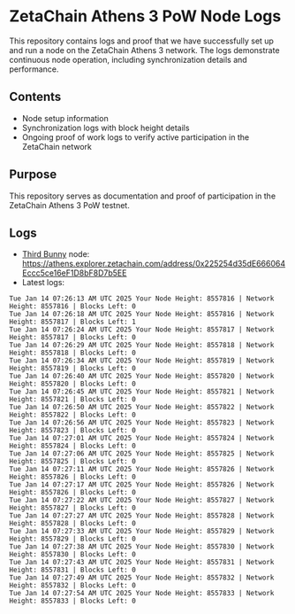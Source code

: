 # ZetaChain Athens 3 PoW Node Logs
This repository contains logs and proof that we have successfully set up and run a node on the ZetaChain Athens 3 network. The logs demonstrate continuous node operation, including synchronization details and performance.

## Contents
- Node setup information
- Synchronization logs with block height details
- Ongoing proof of work logs to verify active participation in the ZetaChain network

## Purpose
This repository serves as documentation and proof of participation in the ZetaChain Athens 3 PoW testnet.

## Logs

- [Third Bunny](https://thirdbunny.xyz/) node: https://athens.explorer.zetachain.com/address/0x225254d35dE666064Eccc5ce16eF1D8bF8D7b5EE
- Latest logs:
```
Tue Jan 14 07:26:13 AM UTC 2025 Your Node Height: 8557816 | Network Height: 8557816 | Blocks Left: 0
Tue Jan 14 07:26:18 AM UTC 2025 Your Node Height: 8557816 | Network Height: 8557817 | Blocks Left: 1
Tue Jan 14 07:26:24 AM UTC 2025 Your Node Height: 8557817 | Network Height: 8557817 | Blocks Left: 0
Tue Jan 14 07:26:29 AM UTC 2025 Your Node Height: 8557818 | Network Height: 8557818 | Blocks Left: 0
Tue Jan 14 07:26:34 AM UTC 2025 Your Node Height: 8557819 | Network Height: 8557819 | Blocks Left: 0
Tue Jan 14 07:26:40 AM UTC 2025 Your Node Height: 8557820 | Network Height: 8557820 | Blocks Left: 0
Tue Jan 14 07:26:45 AM UTC 2025 Your Node Height: 8557821 | Network Height: 8557821 | Blocks Left: 0
Tue Jan 14 07:26:50 AM UTC 2025 Your Node Height: 8557822 | Network Height: 8557822 | Blocks Left: 0
Tue Jan 14 07:26:56 AM UTC 2025 Your Node Height: 8557823 | Network Height: 8557823 | Blocks Left: 0
Tue Jan 14 07:27:01 AM UTC 2025 Your Node Height: 8557824 | Network Height: 8557824 | Blocks Left: 0
Tue Jan 14 07:27:06 AM UTC 2025 Your Node Height: 8557825 | Network Height: 8557825 | Blocks Left: 0
Tue Jan 14 07:27:11 AM UTC 2025 Your Node Height: 8557826 | Network Height: 8557826 | Blocks Left: 0
Tue Jan 14 07:27:17 AM UTC 2025 Your Node Height: 8557826 | Network Height: 8557826 | Blocks Left: 0
Tue Jan 14 07:27:22 AM UTC 2025 Your Node Height: 8557827 | Network Height: 8557827 | Blocks Left: 0
Tue Jan 14 07:27:27 AM UTC 2025 Your Node Height: 8557828 | Network Height: 8557828 | Blocks Left: 0
Tue Jan 14 07:27:33 AM UTC 2025 Your Node Height: 8557829 | Network Height: 8557829 | Blocks Left: 0
Tue Jan 14 07:27:38 AM UTC 2025 Your Node Height: 8557830 | Network Height: 8557830 | Blocks Left: 0
Tue Jan 14 07:27:43 AM UTC 2025 Your Node Height: 8557831 | Network Height: 8557831 | Blocks Left: 0
Tue Jan 14 07:27:49 AM UTC 2025 Your Node Height: 8557832 | Network Height: 8557832 | Blocks Left: 0
Tue Jan 14 07:27:54 AM UTC 2025 Your Node Height: 8557833 | Network Height: 8557833 | Blocks Left: 0
```

